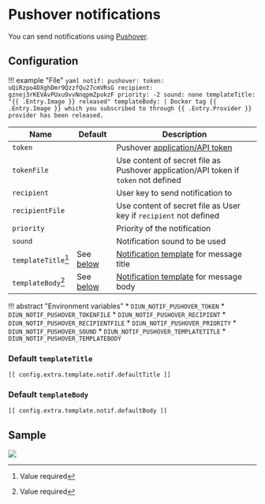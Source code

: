 # Pushover notifications

You can send notifications using [Pushover](https://pushover.net/).

## Configuration

!!! example "File"
    ```yaml
    notif:
      pushover:
        token: uQiRzpo4DXghDmr9QzzfQu27cmVRsG
        recipient: gznej3rKEVAvPUxu9vvNnqpmZpokzF
        priority: -2
        sound: none
        templateTitle: "{{ .Entry.Image }} released"
        templateBody: |
          Docker tag {{ .Entry.Image }} which you subscribed to through {{ .Entry.Provider }} provider has been released.
    ```

| Name                | Default                             | Description                                                                         |
|---------------------|-------------------------------------|-------------------------------------------------------------------------------------|
| `token`             |                                     | Pushover [application/API token](https://pushover.net/api#registration)             |
| `tokenFile`         |                                     | Use content of secret file as Pushover application/API token if `token` not defined |
| `recipient`         |                                     | User key to send notification to                                                    |
| `recipientFile`     |                                     | Use content of secret file as User key if `recipient` not defined                   |
| `priority`          |                                     | Priority of the notification                                                        |
| `sound`             |                                     | Notification sound to be used                                                       |
| `templateTitle`[^1] | See [below](#default-templatetitle) | [Notification template](../faq.md#notification-template) for message title          |
| `templateBody`[^1]  | See [below](#default-templatebody)  | [Notification template](../faq.md#notification-template) for message body           |

!!! abstract "Environment variables"
    * `DIUN_NOTIF_PUSHOVER_TOKEN`
    * `DIUN_NOTIF_PUSHOVER_TOKENFILE`
    * `DIUN_NOTIF_PUSHOVER_RECIPIENT`
    * `DIUN_NOTIF_PUSHOVER_RECIPIENTFILE`
    * `DIUN_NOTIF_PUSHOVER_PRIORITY`
    * `DIUN_NOTIF_PUSHOVER_SOUND`
    * `DIUN_NOTIF_PUSHOVER_TEMPLATETITLE`
    * `DIUN_NOTIF_PUSHOVER_TEMPLATEBODY`

### Default `templateTitle`

```
[[ config.extra.template.notif.defaultTitle ]]
```

### Default `templateBody`

```
[[ config.extra.template.notif.defaultBody ]]
```

## Sample

![](../assets/notif/pushover.png)

[^1]: Value required
